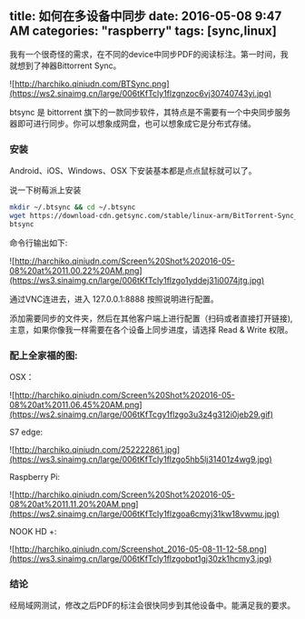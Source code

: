 title: 如何在多设备中同步
date: 2016-05-08 9:47 AM
categories: "raspberry"
tags: [sync,linux]
---
我有一个很奇怪的需求，在不同的device中同步PDF的阅读标注。第一时间，我就想到了神器Bittorrent Sync。

<!--more-->
![http://harchiko.qiniudn.com/BTSync.png](https://ws2.sinaimg.cn/large/006tKfTcly1flzgnzoc6vj30740743yi.jpg)

btsync 是 bittorrent 旗下的一款同步软件，其特点是不需要有一个中央同步服务器即可进行同步。你可以想象成网盘，也可以想象成它是分布式存储。

### 安装

Android、iOS、Windows、OSX 下安装基本都是点点鼠标就可以了。

说一下树莓派上安装

```bash
mkdir ~/.btsync && cd ~/.btsync
wget https://download-cdn.getsync.com/stable/linux-arm/BitTorrent-Sync_arm.tar.gz
btsync
```

命令行输出如下:

![http://harchiko.qiniudn.com/Screen%20Shot%202016-05-08%20at%2011.00.22%20AM.png](https://ws3.sinaimg.cn/large/006tKfTcly1flzgo1yddej31i0074jtg.jpg)

通过VNC连进去，进入 127.0.0.1:8888 按照说明进行配置。

添加需要同步的文件夹，然后在其他客户端上进行配置（扫码或者直接打开链接),主意，如果你像我一样需要在各个设备上同步进度，请选择 Read & Write 权限。

### 配上全家福的图:

OSX：

![http://harchiko.qiniudn.com/Screen%20Shot%202016-05-08%20at%2011.06.45%20AM.png](https://ws2.sinaimg.cn/large/006tKfTcgy1flzgo3u3z4g312i0jeb29.gif)

S7 edge:

![http://harchiko.qiniudn.com/252222861.jpg](https://ws3.sinaimg.cn/large/006tKfTcly1flzgo5hb5lj31401z4wg9.jpg)

Raspberry Pi:

![http://harchiko.qiniudn.com/Screen%20Shot%202016-05-08%20at%2011.11.20%20AM.png](https://ws2.sinaimg.cn/large/006tKfTcly1flzgoa6cmyj31kw18vwmu.jpg)

NOOK HD +:

![http://harchiko.qiniudn.com/Screenshot_2016-05-08-11-12-58.png](https://ws3.sinaimg.cn/large/006tKfTcly1flzgobpt1gj30zk1hcmy3.jpg)

### 结论

经局域网测试，修改之后PDF的标注会很快同步到其他设备中。能满足我的要求。
